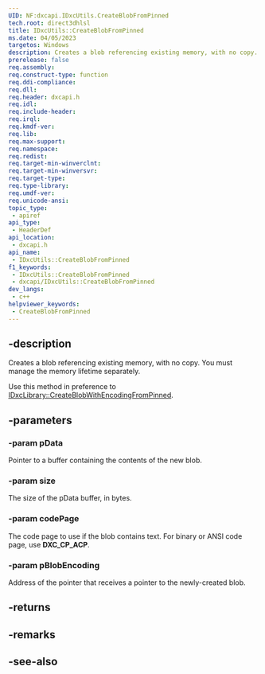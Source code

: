 ```yaml
---
UID: NF:dxcapi.IDxcUtils.CreateBlobFromPinned
tech.root: direct3dhlsl
title: IDxcUtils::CreateBlobFromPinned
ms.date: 04/05/2023
targetos: Windows
description: Creates a blob referencing existing memory, with no copy. You must manage the memory lifetime separately.
prerelease: false
req.assembly: 
req.construct-type: function
req.ddi-compliance: 
req.dll: 
req.header: dxcapi.h
req.idl: 
req.include-header: 
req.irql: 
req.kmdf-ver: 
req.lib: 
req.max-support: 
req.namespace: 
req.redist: 
req.target-min-winverclnt: 
req.target-min-winversvr: 
req.target-type: 
req.type-library: 
req.umdf-ver: 
req.unicode-ansi: 
topic_type:
 - apiref
api_type:
 - HeaderDef
api_location:
 - dxcapi.h
api_name:
 - IDxcUtils::CreateBlobFromPinned
f1_keywords:
 - IDxcUtils::CreateBlobFromPinned
 - dxcapi/IDxcUtils::CreateBlobFromPinned
dev_langs:
 - c++
helpviewer_keywords:
 - CreateBlobFromPinned
---
```


## -description

Creates a blob referencing existing memory, with no copy. You must manage the memory lifetime separately.

Use this method in preference to [IDxcLibrary::CreateBlobWithEncodingFromPinned](./nf-dxcapi-idxclibrary-createblobwithencodingfrompinned).

## -parameters

### -param pData

Pointer to a buffer containing the contents of the new blob.

### -param size

The size of the pData buffer, in bytes.

### -param codePage

The code page to use if the blob contains text. For binary or ANSI code page, use **DXC_CP_ACP**.

### -param pBlobEncoding

Address of the pointer that receives a pointer to the newly-created blob.

## -returns

## -remarks

## -see-also
